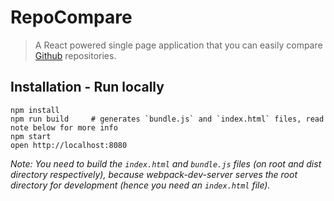 # RepoCompare
> A React powered single page application that you can easily compare [Github](https://github.com) repositories.

## Installation - Run locally

```
npm install
npm run build     # generates `bundle.js` and `index.html` files, read note below for more info
npm start
open http://localhost:8080
```

*Note: You need to build the `index.html` and `bundle.js` files (on root and dist directory respectively), because webpack-dev-server serves the root directory for development (hence you need an `index.html` file).*
